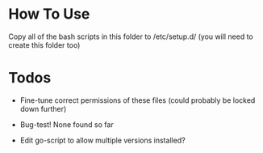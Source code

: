 # How To Use

Copy all of the bash scripts in this folder to /etc/setup.d/ (you will need to create this folder too)

# Todos

- Fine-tune correct permissions of these files (could probably be locked down further)

- Bug-test! None found so far

- Edit go-script to allow multiple versions installed?
